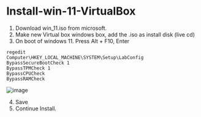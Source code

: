 # Install-win-11-VirtualBox

1. Download win_11.iso from microsoft. 
2. Make new Virtual box windows box, add the .iso as install disk (live cd)
3. On boot of windows 11. Press Alt + F10, Enter

```
regedit
Computer\HKEY_LOCAL_MACHINE\SYSTEM\Setup\LabConfig
BypassSecureBootCheck 1
BypassTPMCheck 1
BypassCPUCheck
BypassRAMCheck
```

![image](https://user-images.githubusercontent.com/5285547/140798836-d8b99c80-00fc-46fe-a9d4-85d5b8c58196.png)


4. Save
5. Continue Install. 

